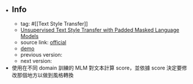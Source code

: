 - ## Info
	- tag: #[[Text Style Transfer]]
	- [Unsupervised Text Style Transfer with Padded Masked Language Models](https://aclanthology.org/2020.emnlp-main.699/)
	- source link: [official]()
	- [demo]()
	- previous version:
	- next version:
- 使用在不同 domain 訓練的 MLM 對文本計算 score，並依據 score 決定要修改那個地方以做到風格轉換
